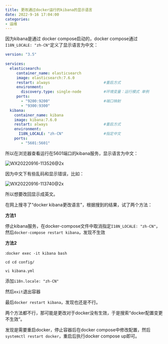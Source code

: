 ```yaml
---
title: 更改通过docker运行的kibana的显示语言
date: 2022-9-16 17:04:00
categories:
- 运维
---
```

因为kibana是通过 docker compose启动的，docker compose通过`I18N_LOCALE: "zh-CN"`定义了显示语言为中文：

```yaml
version: "3.5"
  
services:
  elasticsearch:
     container_name: elasticsearch
     image: elasticsearch:7.6.0           
     restart: always                        #重启方式
     environment:
       discovery.type: single-node          #环境变量：运行模式 单例
     ports:
       - "9200:9200"                        #端口映射
       - "9300:9300"
  kibana:
    container_name: kibana
    image: kibana:7.6.0                    
    restart: always                         #重启方式
    environment:
      I18N_LOCALE: "zh-CN"                  #指定中文
    ports:
       - "5601:5601"                      
```

所以在浏览器查看运行在5601端口的kibana服务，显示语言为中文：

![WX20220916-113526@2x](https://tvax1.sinaimg.cn/large/006gLprLgy1h68ajiev8ej325k0rmh25.jpg)

因为中文下有些乱码和显示错误，比如：

![WX20220916-113740@2x](https://tvax1.sinaimg.cn/large/006gLprLgy1h68alim2vmj32380qin4h.jpg)

所以想要改回显示成英文。

在网上搜寻了“docker kibana更改语言"，根据搜到的结果，试了两个方法：

**方法1**

停止kibana服务，在docker-compose文件中取消指定`I18N_LOCALE: "zh-CN"`，然后`docker-compose restart kibana`，发现不生效

**方法2**

:`docker exec -it kibana bash`

`cd cd config/`

`vi kibana.yml `

添加`i18n.locale: "zh-CN"`

然后`exit`退出容器

最后`docker restart kibana`，发现也还是不行。

两个方法都不行，那可能是更改对于docker没有生效，于是搜索“docker配置变更不生效“。

发现是需要重启docker，停止容器后在docker compose中修改配置，然后`systemctl restart docker`，重启后执行docker compose up即可。